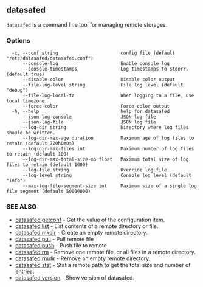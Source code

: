 ## datasafed

`datasafed` is a command line tool for managing remote storages.

### Options

```
  -c, --conf string                       config file (default "/etc/datasafed/datasafed.conf")
      --console-log                       Enable console log
      --console-timestamps                Log timestamps to stderr. (default true)
      --disable-color                     Disable color output
      --file-log-level string             File log level (default "debug")
      --file-log-local-tz                 When logging to a file, use local timezone
      --force-color                       Force color output
  -h, --help                              help for datasafed
      --json-log-console                  JSON log file
      --json-log-file                     JSON log file
      --log-dir string                    Directory where log files should be written.
      --log-dir-max-age duration          Maximum age of log files to retain (default 720h0m0s)
      --log-dir-max-files int             Maximum number of log files to retain (default 100)
      --log-dir-max-total-size-mb float   Maximum total size of log files to retain (default 1000)
      --log-file string                   Override log file.
      --log-level string                  Console log level (default "info")
      --max-log-file-segment-size int     Maximum size of a single log file segment (default 50000000)
```

### SEE ALSO

* [datasafed getconf](datasafed_getconf.md)	 - Get the value of the configuration item.
* [datasafed list](datasafed_list.md)	 - List contents of a remote directory or file.
* [datasafed mkdir](datasafed_mkdir.md)	 - Create an empty remote directory.
* [datasafed pull](datasafed_pull.md)	 - Pull remote file
* [datasafed push](datasafed_push.md)	 - Push file to remote
* [datasafed rm](datasafed_rm.md)	 - Remove one remote file, or all files in a remote directory.
* [datasafed rmdir](datasafed_rmdir.md)	 - Remove an empty remote directory.
* [datasafed stat](datasafed_stat.md)	 - Stat a remote path to get the total size and number of entries.
* [datasafed version](datasafed_version.md)	 - Show version of datasafed.

